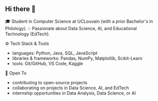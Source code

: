 ## Hi there 👋

🎓 Student in Computer Science at UCLouvain (with a prior Bachelor's in Philology).
💡 Passionate about Data Science, AI, and Educational Technology (EdTech).

⚙️ Tech Stack & Tools
- languages: Python, Java, SQL, JavaScript
- libraries & frameworks: Pandas, NumPy, Matplotlib, Scikit-Learn
- tools: Git/GitHub, VS Code, Kaggle

🤝 Open To
- contributing to open-source projects
- collaborating on projects in Data Science, AI, and EdTech
- internship opportunities in Data Analysis, Data Science, or AI
